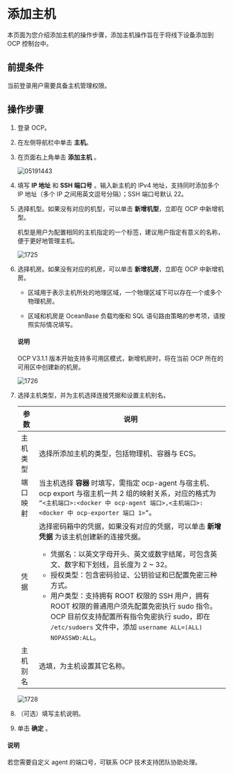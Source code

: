 # 添加主机

本页面为您介绍添加主机的操作步骤，添加主机操作旨在于将线下设备添加到 OCP 控制台中。

## 前提条件

当前登录用户需要具备主机管理权限。

## 操作步骤

1. 登录 OCP。

2. 在左侧导航栏中单击 **主机**。

3. 在页面右上角单击 **添加主机** 。

   ![05191443](https://obbusiness-private.oss-cn-shanghai.aliyuncs.com/doc/img/ocp/410/%E6%B7%BB%E5%8A%A0%E4%B8%BB%E6%9C%BA.png)

4. 填写 **IP 地址** 和 **SSH 端口号** 。输入新主机的 IPv4 地址，支持同时添加多个 IP 地址（多个 IP 之间用英文逗号分隔）；SSH 端口号默认 22。

5. 选择机型。如果没有对应的机型，可以单击 **新增机型**，立即在 OCP 中新增机型。

   机型是用户为配置相同的主机指定的一个标签，建议用户指定有意义的名称，便于更好地管理主机。

   ![1725](https://obbusiness-private.oss-cn-shanghai.aliyuncs.com/doc/img/ocp/410/%E6%96%B0%E5%A2%9E%E6%9C%BA%E5%9E%8B.png)

6. 选择机房。如果没有对应的机房，可以单击 **新增机房**，立即在 OCP 中新增机房。

   * 区域用于表示主机所处的地理区域，一个物理区域下可以存在一个或多个物理机房。

   * 区域和机房是 OceanBase 负载均衡和 SQL 语句路由策略的参考项，请按照实际情况填写。

    <main id="notice" type='explain'>
    <h4>说明</h4>
    <p>OCP V3.1.1 版本开始支持多可用区模式，新增机房时，将在当前 OCP 所在的可用区中创建新的机房。</p>
    </main>

   ![1726](https://obbusiness-private.oss-cn-shanghai.aliyuncs.com/doc/img/ocp/410/%E6%96%B0%E5%A2%9E%E5%8C%BA%E5%9F%9F.png)

7. 选择主机类型，并为主机选择连接凭据和设置主机别名。

   | 参数  |   说明   |
   |-------|----------|
   | 主机类型  |  选择所添加主机的类型，包括物理机、容器与 ECS。  |
   | 端口映射  | 当主机选择 **容器** 时填写，需指定 ocp-agent 与宿主机、ocp export 与宿主机一共 2 组的映射关系，对应的格式为 `“<主机端口>:<docker 中 ocp-agent 端口>,<主机端口>:<docker 中 ocp-exporter 端口 1>”`。   |
   | 凭据  |  选择密码箱中的凭据，如果没有对应的凭据，可以单击 **新增凭据** 为该主机创建新的连接凭据。 <br><ul><li>凭据名：以英文字母开头、英文或数字结尾，可包含英文、数字和下划线，且长度为 2 \~ 32。</li><li>授权类型：包含密码验证、公钥验证和已配置免密三种方式。</li><li>用户类型：支持拥有 ROOT 权限的 SSH 用户，拥有 ROOT 权限的普通用户须先配置免密执行 sudo 指令。OCP 目前仅支持配置所有指令免密执行 sudo，即在 `/etc/sudoers` 文件中，添加 `username ALL=(ALL) NOPASSWD:ALL`。</li></ul> |
   | 主机别名  | 选填，为主机设置其它名称。   |

   ![1728](https://obbusiness-private.oss-cn-shanghai.aliyuncs.com/doc/img/ocp/432/%E6%96%B0%E5%BB%BA%E5%87%AD%E6%8D%AE.png)

8. （可选）填写主机说明。

9. 单击 **确定** 。

<main id="notice" type='explain'>
<h4>说明</h4>
<p>若您需要自定义 agent 的端口号，可联系 OCP 技术支持团队协助处理。</p>
</main>
